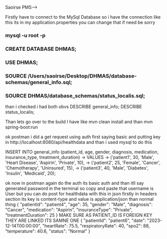 Saoirse PMS--> 

Firstly have to connect to the MySql Database
so i have the connection like this its in my application.properties you can change that if need be sorry 

### mysql -u root -p ### 

### CREATE DATABASE DHMAS; ###

### USE DHMAS; ###
### SOURCE /Users/saoirse/Desktop/DHMAS/database-schemas/general_info.sql; ###
### SOURCE DHMAS/database_schemas/status_localis.sql; ###
than i checked i had both obvs
DESCRIBE general_info;
DESCRIBE status_localis;

Than lets go over to the build
I have like mvn clean install
and than  mvn spring-boot:run

ok postman i did a get request using auth first saying basic and putting key in
http://localhost:8080/api/healthdata and than i used mysql to do this 

INSERT INTO general_info (patient_id, age, gender, diagnosis, medication, insurance_type, treatment_duration)
-> VALUES
->     ('patient1', 30, 'Male', 'Heart Disease', 'Aspirin', 'Private', 10),
->     ('patient2', 25, 'Female', 'Cancer', 'Chemotherapy', 'Uninsured', 15),
->     ('patient3', 40, 'Male', 'Diabetes', 'Insulin', 'Medicaid', 20);


ok now in postman again do the auth its basic auth and than itll say generated password in the terminal so copy and paste that username is User
but you can do post for healthdata with this in json
firstly in headers section its key is content-type and value is application/json than normal thing 
{
"patientId": "patient4",
"age": 35,
"gender": "Male",
"diagnosis": "Cancer",
"medication": "Aspirin",
"insuranceType": "Private",
"treatmentDuration": 25
}
MAKE SURE AS PATIENT_ID IS FOREIGN KEY THEY ARE LINKED ITS SAMNE ONE
{
"patientId": "patient6",
"date": "2023-12-14T00:00:00",
"heartRate": 75.5,
"respiratoryRate": 40,
"spo2": 88,
"temperature": 40.6,
"status": "Normal"
}



